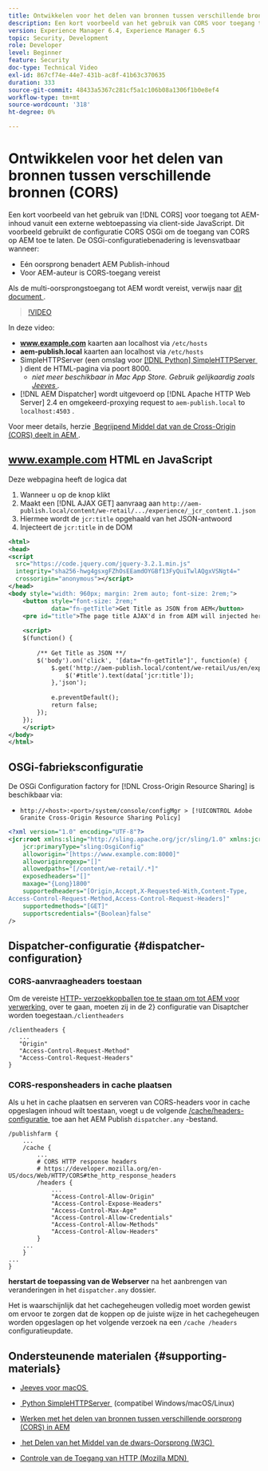 ```yaml
---
title: Ontwikkelen voor het delen van bronnen tussen verschillende bronnen (CORS) met AEM
description: Een kort voorbeeld van het gebruik van CORS voor toegang tot AEM-inhoud vanuit een externe webtoepassing via client-side JavaScript.
version: Experience Manager 6.4, Experience Manager 6.5
topic: Security, Development
role: Developer
level: Beginner
feature: Security
doc-type: Technical Video
exl-id: 867cf74e-44e7-431b-ac8f-41b63c370635
duration: 333
source-git-commit: 48433a5367c281cf5a1c106b08a1306f1b0e8ef4
workflow-type: tm+mt
source-wordcount: '318'
ht-degree: 0%

---
```


# Ontwikkelen voor het delen van bronnen tussen verschillende bronnen (CORS)

Een kort voorbeeld van het gebruik van [!DNL CORS] voor toegang tot AEM-inhoud vanuit een externe webtoepassing via client-side JavaScript. Dit voorbeeld gebruikt de configuratie CORS OSGi om de toegang van CORS op AEM toe te laten. De OSGi-configuratiebenadering is levensvatbaar wanneer:

* Eén oorsprong benadert AEM Publish-inhoud
* Voor AEM-auteur is CORS-toegang vereist

Als de multi-oorsprongstoegang tot AEM wordt vereist, verwijs naar [&#x200B; dit document &#x200B;](https://experienceleague.adobe.com/docs/experience-manager-learn/getting-started-with-aem-headless/deployments/configurations/cors.html?lang=nl-NL#dispatcher-configuration).

>[!VIDEO](https://video.tv.adobe.com/v/18837?quality=12&learn=on)

In deze video:

* **www.example.com** kaarten aan localhost via `/etc/hosts`
* **aem-publish.local** kaarten aan localhost via `/etc/hosts`
* SimpleHTTPServer (een omslag voor [[!DNL Python] SimpleHTTPServer &#x200B;](https://docs.python.org/2/library/simplehttpserver.html)) dient de HTML-pagina via poort 8000.
   * _niet meer beschikbaar in Mac App Store. Gebruik gelijkaardig zoals [&#x200B; Jeeves &#x200B;](https://apps.apple.com/us/app/jeeves-local-http-server/id980824182?mt=12)._
* [!DNL AEM Dispatcher] wordt uitgevoerd op [!DNL Apache HTTP Web Server] 2.4 en omgekeerd-proxying request to `aem-publish.local` to `localhost:4503` .

Voor meer details, herzie [&#x200B; Begrijpend Middel dat van de Cross-Origin (CORS) deelt in AEM &#x200B;](./understand-cross-origin-resource-sharing.md).

## www.example.com HTML en JavaScript

Deze webpagina heeft de logica dat

1. Wanneer u op de knop klikt
1. Maakt een [!DNL AJAX GET] aanvraag aan `http://aem-publish.local/content/we-retail/.../experience/_jcr_content.1.json`
1. Hiermee wordt de `jcr:title` opgehaald van het JSON-antwoord
1. Injecteert de `jcr:title` in de DOM

```xml
<html>
<head>
<script
  src="https://code.jquery.com/jquery-3.2.1.min.js"
  integrity="sha256-hwg4gsxgFZhOsEEamdOYGBf13FyQuiTwlAQgxVSNgt4="
  crossorigin="anonymous"></script>   
</head>
<body style="width: 960px; margin: 2rem auto; font-size: 2rem;">
    <button style="font-size: 2rem;"
            data="fn-getTitle">Get Title as JSON from AEM</button>
    <pre id="title">The page title AJAX'd in from AEM will injected here</pre>
    
    <script>
    $(function() { 
        
        /** Get Title as JSON **/
        $('body').on('click', '[data="fn-getTitle"]', function(e) { 
            $.get('http://aem-publish.local/content/we-retail/us/en/experience/_jcr_content.1.json', function(data) {
                $('#title').text(data['jcr:title']);
            },'json');
            
            e.preventDefault();
            return false;
        });
    });
    </script>
</body>
</html>
```

## OSGi-fabrieksconfiguratie

De OSGi Configuration factory for [!DNL Cross-Origin Resource Sharing] is beschikbaar via:

* `http://<host>:<port>/system/console/configMgr > [!UICONTROL Adobe Granite Cross-Origin Resource Sharing Policy]`

```xml
<?xml version="1.0" encoding="UTF-8"?>
<jcr:root xmlns:sling="http://sling.apache.org/jcr/sling/1.0" xmlns:jcr="http://www.jcp.org/jcr/1.0"
    jcr:primaryType="sling:OsgiConfig"
    alloworigin="[https://www.example.com:8000]"
    alloworiginregexp="[]"
    allowedpaths="[/content/we-retail/.*]"
    exposedheaders="[]"
    maxage="{Long}1800"
    supportedheaders="[Origin,Accept,X-Requested-With,Content-Type,
Access-Control-Request-Method,Access-Control-Request-Headers]"
    supportedmethods="[GET]"
    supportscredentials="{Boolean}false"
/>
```

## Dispatcher-configuratie {#dispatcher-configuration}

### CORS-aanvraagheaders toestaan

Om de vereiste [&#x200B; HTTP- verzoekkopballen toe te staan om tot AEM voor verwerking &#x200B;](https://experienceleague.adobe.com/docs/experience-manager-dispatcher/using/configuring/dispatcher-configuration.html?lang=nl-NL#specifying-the-http-headers-to-pass-through-clientheaders) over te gaan, moeten zij in de 2&rbrace; configuratie van Disaptcher worden toegestaan.`/clientheaders`

```
/clientheaders {
   ...
   "Origin"
   "Access-Control-Request-Method"
   "Access-Control-Request-Headers"
}
```

### CORS-responsheaders in cache plaatsen

Als u het in cache plaatsen en serveren van CORS-headers voor in cache opgeslagen inhoud wilt toestaan, voegt u de volgende [&#x200B; /cache/headers-configuratie &#x200B;](https://experienceleague.adobe.com/docs/experience-manager-dispatcher/using/configuring/dispatcher-configuration.html?lang=nl-NL#caching-http-response-headers) toe aan het AEM Publish `dispatcher.any` -bestand.

```
/publishfarm {
    ...
    /cache {
        ...
        # CORS HTTP response headers
        # https://developer.mozilla.org/en-US/docs/Web/HTTP/CORS#the_http_response_headers
        /headers {
            ...
            "Access-Control-Allow-Origin"
            "Access-Control-Expose-Headers"
            "Access-Control-Max-Age"
            "Access-Control-Allow-Credentials"
            "Access-Control-Allow-Methods"
            "Access-Control-Allow-Headers"
        }
    ...
    }
...
}
```

**herstart de toepassing van de Webserver** na het aanbrengen van veranderingen in het `dispatcher.any` dossier.

Het is waarschijnlijk dat het cachegeheugen volledig moet worden gewist om ervoor te zorgen dat de koppen op de juiste wijze in het cachegeheugen worden opgeslagen op het volgende verzoek na een `/cache /headers` configuratieupdate.

## Ondersteunende materialen {#supporting-materials}

* [&#x200B; Jeeves voor macOS &#x200B;](https://apps.apple.com/us/app/jeeves-local-http-server/id980824182?mt=12)
* [&#x200B; Python SimpleHTTPServer &#x200B;](https://docs.python.o:qrg/2/library/simplehttpserver.html) (compatibel Windows/macOS/Linux)

* [Werken met het delen van bronnen tussen verschillende oorsprong (CORS) in AEM](./understand-cross-origin-resource-sharing.md)
* [&#x200B; het Delen van het Middel van de dwars-Oorsprong (W3C) &#x200B;](https://www.w3.org/TR/cors/)
* [&#x200B; Controle van de Toegang van HTTP (Mozilla MDN) &#x200B;](https://developer.mozilla.org/en-US/docs/Web/HTTP/Access_control_CORS)
